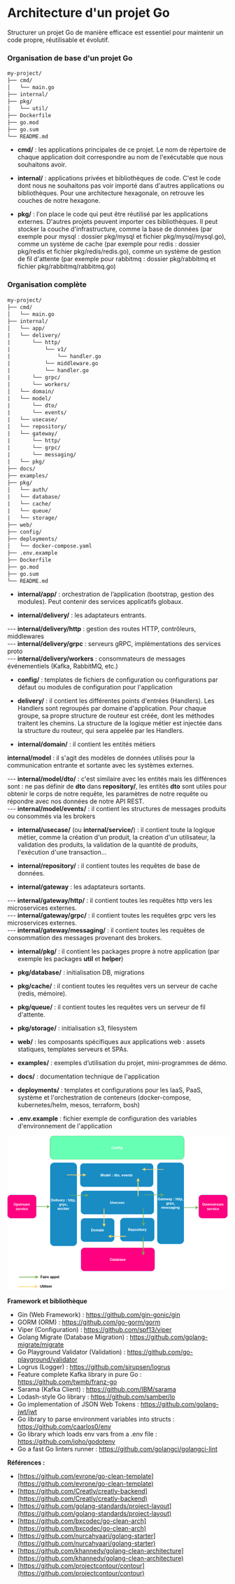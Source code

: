 # Architecture d'un projet Go

Structurer un projet Go de manière efficace est essentiel pour maintenir un code propre, réutilisable et évolutif.

### Organisation de base d'un projet Go

```
my-project/
├── cmd/
│   └── main.go
├── internal/
├── pkg/
│   └── util/
├── Dockerfile
├── go.mod
├── go.sum
└── README.md
```

- **cmd/** : les applications principales de ce projet. Le nom de répertoire de chaque application doit correspondre au nom de l'exécutable que nous souhaitons avoir.

- **internal/** : applications privées et bibliothèques de code. C'est le code dont nous ne souhaitons pas voir importé dans d'autres applications ou bibliothèques. Pour une architecture hexagonale, on retrouve les couches de notre hexagone.

- **pkg/** : l'on place le code qui peut être réutilisé par les applications externes. D'autres projets peuvent importer ces bibliothèques.
Il peut stocker la couche d'infrastructure, comme la base de données (par exemple pour mysql : dossier pkg/mysql et 
fichier pkg/mysql/mysql.go), comme un système de cache (par exemple pour redis : dossier pkg/redis et 
fichier pkg/redis/redis.go), comme un système de gestion de fil d'attente (par exemple pour rabbitmq : dossier pkg/rabbitmq 
et fichier pkg/rabbitmq/rabbitmq.go)

### Organisation complète

```
my-project/
├── cmd/
│   └── main.go
├── internal/
│   └── app/
|   └── delivery/
|       └── http/
|           └── v1/
|               └── handler.go
|           └── middleware.go
|           └── handler.go
|       └── grpc/
|       └── workers/
│   └── domain/
|   └── model/
|       └── dto/
|       └── events/
|   └── usecase/
|   └── repository/
|   └── gateway/
|       └── http/
|       └── grpc/
|       └── messaging/
|   └── pkg/
├── docs/
├── examples/
├── pkg/
│   └── auth/
|   └── database/
|   └── cache/
|   └── queue/
|   └── storage/
├── web/
├── config/
├── deployments/
│   └── docker-compose.yaml
├── .env.example
├── Dockerfile
├── go.mod
├── go.sum
└── README.md
```

- **internal/app/** : orchestration de l’application (bootstrap, gestion des modules). Peut contenir des services applicatifs globaux.

- **internal/delivery/** : les adaptateurs entrants.

--- **internal/delivery/http** : gestion des routes HTTP, contrôleurs, middlewares <br>
--- **internal/delivery/grpc** : serveurs gRPC, implémentations des services proto <br>
--- **internal/delivery/workers** : consommateurs de messages événementiels (Kafka, RabbitMQ, etc.)

- **config/** : templates de fichiers de configuration ou configurations par défaut ou modules de configuration pour l'application

- **delivery/** : il contient les différentes points d'entrées (Handlers). Les Handlers sont regroupés par domaine d'application.
Pour chaque groupe, sa propre structure de routeur est créée, dont les méthodes traitent les chemins.
La structure de la logique métier est injectée dans la structure du routeur, qui sera appelée par les Handlers.

- **internal/domain/** : il contient les entités métiers

 **internal/model** : il s'agit des modèles de données utilisés pour la communication entrante et sortante avec les systèmes externes.

--- **internal/model/dto/** : c'est similaire avec les entités mais les différences sont : ne pas définir de **dto** dans **repository/**, les entités **dto** sont utiles pour obtenir le corps de notre requête, les paramètres de notre requête ou répondre avec nos données de notre API REST. <br>
--- **internal/model/events/** : il contient les structures de messages produits ou consommés via les brokers

- **internal/usecase/** (ou **internal/service/**) : il contient toute la logique métier, comme la création d'un produit, la création d'un utilisateur, la validation des produits, la validation de la quantité de produits, l'exécution d'une transaction...

- **internal/repository/** : il contient toutes les requêtes de base de données.

- **internal/gateway** : les adaptateurs sortants.

--- **internal/gateway/http/** : il contient toutes les requêtes http vers les microservices externes. <br>
--- **internal/gateway/grpc/** : il contient toutes les requêtes grpc vers les microservices externes. <br>
--- **internal/gateway/messaging/** : il contient toutes les requêtes de consommation des messages provenant des brokers.

- **internal/pkg/** : il contient les packages propre à notre application (par exemple les packages **util** et **helper**)

- **pkg/database/** : initialisation DB, migrations

- **pkg/cache/** : il contient toutes les requêtes vers un serveur de cache (redis, mémoire).

- **pkg/queue/** : il contient toutes les requêtes vers un serveur de fil d'attente.

- **pkg/storage/** : initialisation s3, filesystem

- **web/** : les composants spécifiques aux applications web : assets statiques, templates serveurs et SPAs.

- **examples/** : exemples d’utilisation du projet, mini-programmes de démo.

- **docs/** : documentation technique de l'application

- **deployments/** : templates et configurations pour les IaaS, PaaS, système et l'orchestration de conteneurs (docker-compose, kubernetes/helm, mesos, terraform, bosh)

- **.env.example** : fichier exemple de configuration des variables d'environnement de l'application

![clean-architecture](./images/clean_architecture.png)

**Framework et bibliothèque**

- Gin (Web Framework) : https://github.com/gin-gonic/gin
- GORM (ORM) : https://github.com/go-gorm/gorm
- Viper (Configuration) : https://github.com/spf13/viper
- Golang Migrate (Database Migration) : https://github.com/golang-migrate/migrate
- Go Playground Validator (Validation) : https://github.com/go-playground/validator
- Logrus (Logger) : https://github.com/sirupsen/logrus
- Feature complete Kafka library in pure Go : https://github.com/twmb/franz-go
- Sarama (Kafka Client) : https://github.com/IBM/sarama
- Lodash-style Go library : https://github.com/samber/lo
- Go implementation of JSON Web Tokens : https://github.com/golang-jwt/jwt
- Go library to parse environment variables into structs : https://github.com/caarlos0/env
- Go library which loads env vars from a .env file : https://github.com/joho/godotenv
- Go a fast Go linters runner : https://github.com/golangci/golangci-lint

**Références :**

- [https://github.com/evrone/go-clean-template](https://github.com/evrone/go-clean-template)
- [https://github.com/Creatly/creatly-backend](https://github.com/Creatly/creatly-backend)
- [https://github.com/golang-standards/project-layout](https://github.com/golang-standards/project-layout)
- [https://github.com/bxcodec/go-clean-arch](https://github.com/bxcodec/go-clean-arch)
- [https://github.com/nurcahyaari/golang-starter](https://github.com/nurcahyaari/golang-starter)
- [https://github.com/khannedy/golang-clean-architecture](https://github.com/khannedy/golang-clean-architecture)
- [https://github.com/projectcontour/contour](https://github.com/projectcontour/contour)